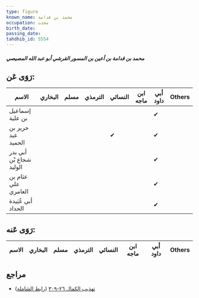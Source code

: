 ```yaml
---
type: figure
known_name: محمد بن قدامة
occupation: محدث
birth_date:
passing_date:
tahdhib_id: 5554
---
```

##### محمد بن قدامة بن أعين بن المسور القرشي أبو عبد الله المصيصي

## رَوَى عَن:
| الاسم                   | البخاري | مسلم | الترمذي | النسائي | ابن ماجه | أبي داود | Others |
| ----------------------- | ------- | ---- | ------- | ------- | -------- | -------- | ------ |
| إسماعيل بن علية         |         |      |         |         |          | ✔        |        |
| جرير بن عبد الحميد      |         |      |         | ✔       |          | ✔        |        |
| أبي بدر شجاع بْن الوليد |         |      |         |         |          | ✔        |        |
| عثام بن علي العامري     |         |      |         |         |          | ✔        |        |
| أبي عُبَيدة الحداد      |         |      |         |         |          | ✔        |        |
## رَوَى عَنه:
| الاسم | البخاري | مسلم | الترمذي | النسائي | ابن ماجه | أبي داود | Others |
| ----- | ------- | ---- | ------- | ------- | -------- | -------- | ------ |
## مراجع
- [تهذيب الكمال ٢٦-٣٠٩](obsidian://open?vault=Tahdhib-al-Kamal&file=Figures/٥٥٥٤-محمد%20بن%20قدامة%20بن%20أعين%20بن%20المسور%20القرشي%20أبو%20عبد%20الله%20المصيصي) ([رابط الشاملة](https://shamela.ws/book/3722/14057))